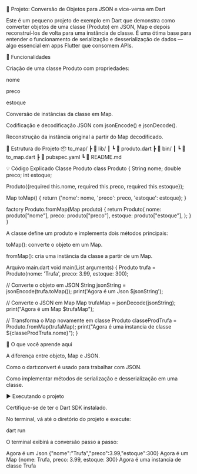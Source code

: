 🧱 Projeto: Conversão de Objetos para JSON e vice-versa em Dart

Este é um pequeno projeto de exemplo em Dart que demonstra como converter objetos de uma classe (Produto) em JSON, Map e depois reconstruí-los de volta para uma instância de classe.
É uma ótima base para entender o funcionamento de serialização e desserialização de dados — algo essencial em apps Flutter que consomem APIs.

🚀 Funcionalidades

Criação de uma classe Produto com propriedades:

nome

preco

estoque

Conversão de instâncias da classe em Map.

Codificação e decodificação JSON com jsonEncode() e jsonDecode().

Reconstrução da instância original a partir do Map decodificado.

🧩 Estrutura do Projeto
📦 to_map/
 ┣ 📜 lib/
 ┃ ┗ 📜 produto.dart
 ┣ 📜 bin/
 ┃ ┗ 📜 to_map.dart
 ┣ 📜 pubspec.yaml
 ┗ 📜 README.md

💡 Código Explicado
Classe Produto
class Produto {
  String nome;
  double preco;
  int estoque;

  Produto({required this.nome, required this.preco, required this.estoque});

  Map toMap() {
    return {'nome': nome, 'preco': preco, 'estoque': estoque};
  }

  factory Produto.fromMap(Map produto) {
    return Produto(
      nome: produto["nome"],
      preco: produto["preco"],
      estoque: produto["estoque"],
    );
  }
}


A classe define um produto e implementa dois métodos principais:

toMap(): converte o objeto em um Map.

fromMap(): cria uma instância da classe a partir de um Map.

Arquivo main.dart
void main(List<String> arguments) {
  Produto trufa = Produto(nome: 'Trufa', preco: 3.99, estoque: 300);

  // Converte o objeto em JSON
  String jsonString = jsonEncode(trufa.toMap());
  print('Agora é um Json $jsonString');

  // Converte o JSON em Map
  Map trufaMap = jsonDecode(jsonString);
  print("Agora é um Map $trufaMap");

  // Transforma o Map novamente em classe
  Produto classeProdTrufa = Produto.fromMap(trufaMap);
  print("Agora é uma instancia de classe ${classeProdTrufa.nome}");
}

🧠 O que você aprende aqui

A diferença entre objeto, Map e JSON.

Como o dart:convert é usado para trabalhar com JSON.

Como implementar métodos de serialização e desserialização em uma classe.

▶️ Executando o projeto

Certifique-se de ter o Dart SDK instalado.

No terminal, vá até o diretório do projeto e execute:

dart run


O terminal exibirá a conversão passo a passo:

Agora é um Json {"nome":"Trufa","preco":3.99,"estoque":300}
Agora é um Map {nome: Trufa, preco: 3.99, estoque: 300}
Agora é uma instancia de classe Trufa
